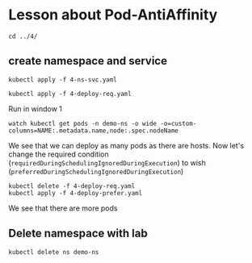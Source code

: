 # Lesson about Pod-AntiAffinity

```
cd ../4/
```

## create namespace and service

```
kubectl apply -f 4-ns-svc.yaml

kubectl apply -f 4-deploy-req.yaml
```

Run in window 1
```
watch kubectl get pods -n demo-ns -o wide -o=custom-columns=NAME:.metadata.name,node:.spec.nodeName
```

We see that we can deploy as many pods as there are hosts.
Now let's change the required condition (`requiredDuringSchedulingIgnoredDuringExecution`) to wish (`preferredDuringSchedulingIgnoredDuringExecution`)

```
kubectl delete -f 4-deploy-req.yaml
kubectl apply -f 4-deploy-prefer.yaml
```
We see that there are more pods

## Delete namespace with lab
```
kubectl delete ns demo-ns
```